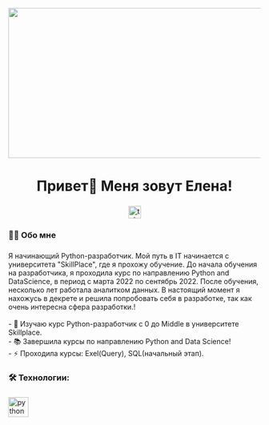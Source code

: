 <br clear="both">

<div align="center">
  <img height="300" width="600" src="https://user-images.githubusercontent.com/74038190/225813708-98b745f2-7d22-48cf-9150-083f1b00d6c9.gif"  />
</div>

###

<h1 align="center">Привет👋 Меня зовут Елена!</h1>

###

<div align="center">
  
  </a>
  <a href="https://t.me/Elena_Takhtarova" target="_blank">
    <img src="https://img.shields.io/static/v1?message=Telegram&logo=telegram&label=&color=2CA5E0&logoColor=white&labelColor=&style=for-the-badge" height="25" alt="telegram logo"  />
  </a>
</div>


<h3 align="left">👩‍💻  Обо мне</h3>

###

<p align="left">Я начинающий Python-разработчик. Мой путь в IT начинается с университета "SkillPlace", где я прохожу обучение. До начала обучения на разработчика, я проходила курс по направлению Python and DataScience, в период с марта 2022 по сентябрь 2022. После обучения, несколько лет работала аналитком данных. В настоящий момент я нахожусь в декрете и решила попробовать себя в разработке, так как очень интересна сфера разработки.!<br><br>- 🔭 Изучаю курс Python-разработчик с 0 до Middle в университете Skillplace.<br>- 📚 Завершила курсы по направлению Python and Data Science!<br>- ⚡ Проходила курсы: Exel(Query), SQL(начальный этап).</p>


###

<h3 align="left">🛠 Технологии:</h3>

###

<div align="left">
  <img src="https://skillicons.dev/icons?i=py" height="40" alt="python logo"  />
  <img width="12" />
</div>

###

